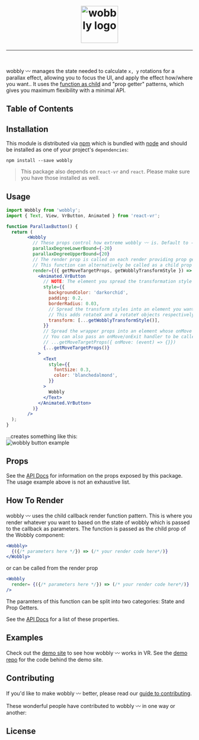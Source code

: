 <h1 align="center">
<!--emdaer-p
  - '@emdaer/plugin-value-from-package'
  - value: name
-->
    </br>
    <img src="https://user-images.githubusercontent.com/1127238/38072922-8250c22a-32dd-11e8-8259-fb8ea3346dfc.png" alt="wobbly logo" title="wobbly logo" width="100">
</h1>
<p align="center">
<!--emdaer-p
  - '@emdaer/plugin-value-from-package'
  - value: description
-->
</p>
<hr />

<!--emdaer-p
  - '@emdaer/plugin-shields'
  - shields:
      - alt: 'Travis'
        image: 'travis/infiniteluke/wobbly.svg'
        link: 'https://travis-ci.org/infiniteluke/wobbly/'
        style: 'flat-square'
      - alt: 'npm'
        image: 'npm/v/wobbly.svg'
        link: 'https://www.npmjs.com/package/wobbly'
        style: 'flat-square'
      - alt: 'GitHub Issues'
        image: 'github/issues/infiniteluke/wobbly.svg'
        link: 'https://github.com/infiniteluke/wobbly/issues'
        style: 'flat-square'
      - alt: 'Coverage'
        image: 'coveralls/infiniteluke/wobbly.svg'
        link: ''
        style: 'flat-square'
      - alt: 'Styled with Prettier'
        image: 'badge/styled_with-prettier-ff69b4.svg'
        link: 'https://github.com/prettier/prettier'
        style: 'flat-square'
      - alt: 'README generated by emdaer'
        image: 'badge/📓-documented%20with%20emdaer-F06632.svg'
        link: 'https://github.com/emdaer/emdaer'
        style: 'flat-square'
-->
</br>
<!--emdaer-p
  - '@emdaer/plugin-shields'
  - shields:
      - alt: 'Twitter'
        image: 'twitter/url/https/github.com/infiniteluke/wobbly.svg'
        link: 'https://twitter.com/intent/tweet?text=Parallax%20all%20the%20things%20with%20with%20wobbly%20〰️%20for%20react-vr!%20Check%20it%20out!%20https://github.com/infiniteluke/wobbly'
        style: 'social'
      - alt: 'GitHub stars'
        image: 'github/stars/infiniteluke/wobbly.svg'
        link: 'https://github.com/infiniteluke/wobbly/stargazers'
        style: 'social'
-->

wobbly 〰️ manages the state needed to calculate `x, y` rotations for a parallax effect, allowing you to focus the UI, and apply the effect how/where you want.. It uses the [function as child](https://medium.com/merrickchristensen/function-as-child-components-5f3920a9ace9) and "prop getter" patterns, which gives you maximum flexibility with a minimal API.

## Table of Contents
<!--emdaer-t
  - '@emdaer/transform-table-of-contents'
-->

## Installation

This module is distributed via [npm](https://www.npmjs.com/package/wobbly) which is bundled with [node](https://nodejs.org) and
should be installed as one of your project's `dependencies`:

```
npm install --save wobbly
```

> This package also depends on `react-vr` and `react`. Please make sure you have those installed as well.

## Usage
```jsx
import Wobbly from 'wobbly';
import { Text, View, VrButton, Animated } from 'react-vr';

function ParallaxButton() {
  return (
        <Wobbly
          // These props control how extreme wobbly 〰 is. Default to -15, 15 respectively.
          parallaxDegreeLowerBound={-20}
          parallaxDegreeUpperBound={20}
          // The render prop is called on each render providing prop getters and state to be used in your UI.
          // This function can alternatively be called as a child prop <Wobbly>{(stateAndHelpers) => {...}}</Wobbly>
          render={({ getMoveTargetProps, getWobblyTransformStyle }) => (
            <Animated.VrButton
              // NOTE: The element you spread the transformation style into must be an "Animated" element.
              style={{
                backgroundColor: 'darkorchid',
                padding: 0.2,
                borderRadius: 0.03,
                // Spread the transform styles into an element you want to make wobbly 〰
                // This adds rotateX and a rotateY objects respectively
                transform: [...getWobblyTransformStyle()],
              }}
              // Spread the wrapper props into an element whose onMove event will control the parallax effect.
              // You can also pass an onMove/onExit handler to be called before wobbly's internal onMove/onExit.
              // ...getMoveTargetProps({ onMove: (event) => {}})
              {...getMoveTargetProps()}
            >
              <Text
                style={{
                  fontSize: 0.3,
                  color: 'blanchedalmond',
                }}
              >
                Wobbly
              </Text>
            </Animated.VrButton>
          )}
        />
  );
}
```

...creates something like this:</br>
![wobbly button example](https://user-images.githubusercontent.com/1127238/38117939-a8f9ac68-336c-11e8-8fb3-fd7012028ff8.gif)

## Props
See the [API Docs](https://infiniteluke.github.io/wobbly) for information on the props exposed by this package. The usage example above is not an exhaustive list.

## How To Render
wobbly 〰️ uses the child callback render function pattern. This is where you render whatever you want to based on the state of wobbly which is passed to the callback as parameters. The function is passed as the child prop of the Wobbly component:
```jsx
<Wobbly>
  {({/* parameters here */}) => (/* your render code here*/)}
</Wobbly>
```
or can be called from the render prop
```jsx
<Wobbly
  render= {({/* parameters here */}) => (/* your render code here*/)}
/>
```

The paramters of this function can be split into two categories: State and Prop Getters.

See the [API Docs](https://infiniteluke.github.io/wobbly/#stateandhelpers) for a list of these properties.

## Examples
Check out the [demo site](https://github.com/infiniteluke/wobbly-example) to see how wobbly 〰️ works in VR. See the [demo repo](https://infiniteluke.github.io/wobbly-example/) for the code behind the demo site.

## Contributing

If you'd like to make wobbly 〰️ better, please read our [guide to contributing](./CONTRIBUTING.md).

These wonderful people have contributed to wobbly 〰️ in one way or another:
<!--emdaer-p
  - '@emdaer/plugin-contributors-details-github'
-->

## License
<!--emdaer-p
  - '@emdaer/plugin-license-reference'
-->

<!--emdaer-t
  - '@emdaer/transform-prettier'
  - options:
      proseWrap: preserve
      singleQuote: true
      trailingComma: es5
-->